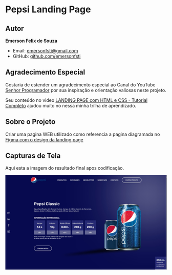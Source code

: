 # Pepsi Landing Page



## Autor

**Emerson Felix de Souza**  
- Email: emersonfsti@gmail.com
- GitHub: [github.com/emersonfsti](https://github.com/emersonfsti)

## Agradecimento Especial

Gostaria de estender um agradecimento especial ao Canal do YouTube [Senhor Programador](https://www.youtube.com/@srprogramador) por sua inspiração e orientação valiosas neste projeto. 

Seu conteúdo no video [LANDING PAGE com HTML e CSS - Tutorial Completo](https://youtu.be/2nVlnsUPQig?feature=shared) ajudou muito no nessa minha trilha de aprendizado.


## Sobre o Projeto

Criar uma pagina WEB utilizado como referencia a pagina diagramada no [Figma com o design da landing page](https://www.figma.com/file/WIe7VhDwhVYr4r0HWTZxfL/Landing-Page-Pepsi?type=design&node-id=1-89&mode=design&t=e6USge7GOqbyshYK-0)


## Capturas de Tela

Aqui esta a imagem do resultado final apos codificação.

![Captura de Tela 1](./assets/paginaPepsi.jpg)


